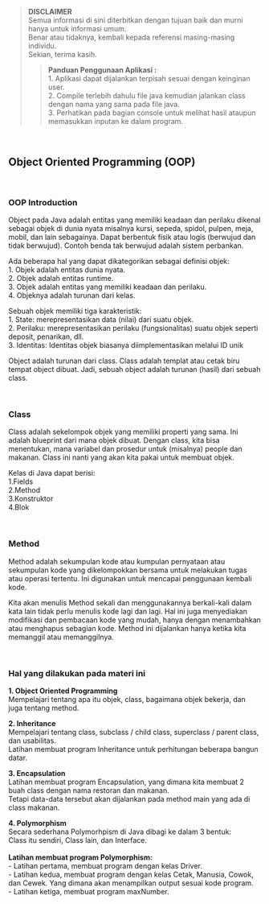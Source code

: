>**DISCLAIMER**\
>Semua informasi di sini diterbitkan dengan tujuan baik dan murni hanya untuk informasi umum.\
>Benar atau tidaknya, kembali kepada referensi masing-masing individu.\
>Sekian, terima kasih.
>
>>**Panduan Penggunaan Aplikasi :**\
>		1. Aplikasi dapat dijalankan terpisah sesuai dengan keinginan user.\
>		2. Compile terlebih dahulu file java kemudian jalankan class dengan nama yang sama pada file java.\
>		3. Perhatikan pada bagian console untuk melihat hasil ataupun memasukkan inputan ke dalam program.

&nbsp;
## Object Oriented Programming (OOP)

&nbsp;
### OOP Introduction
Object pada Java adalah entitas yang memiliki keadaan dan perilaku dikenal sebagai objek di dunia nyata misalnya kursi, sepeda, spidol, pulpen, meja, mobil, dan lain sebagainya. Dapat berbentuk fisik atau logis (berwujud dan tidak berwujud). Contoh benda tak berwujud adalah sistem perbankan.

Ada beberapa hal yang dapat dikategorikan sebagai definisi objek:\
	1. Objek adalah entitas dunia nyata.\
	2. Objek adalah entitas runtime.\
	3. Objek adalah entitas yang memiliki keadaan dan perilaku.\
	4. Objeknya adalah turunan dari kelas.

Sebuah objek memiliki tiga karakteristik:\
	1. State: merepresentasikan data (nilai) dari suatu objek.\
	2. Perilaku: merepresentasikan perilaku (fungsionalitas) suatu objek seperti deposit, penarikan, dll.\
	3. Identitas: Identitas objek biasanya diimplementasikan melalui ID unik

Object adalah turunan dari class. Class adalah templat atau cetak biru tempat object dibuat. Jadi, sebuah object adalah turunan (hasil) dari sebuah class.

&nbsp;
### Class
Class  adalah sekelompok objek yang memiliki properti yang sama. Ini adalah blueprint  dari mana objek dibuat. Dengan class, kita bisa menentukan, mana variabel dan prosedur untuk (misalnya) people dan makanan. Class ini nanti yang akan kita pakai untuk membuat objek.

Kelas di Java dapat berisi:\
	1.Fields\
	2.Method\
	3.Konstruktor\
	4.Blok

&nbsp;
### Method
Method adalah sekumpulan kode atau kumpulan pernyataan atau sekumpulan kode yang dikelompokkan bersama untuk melakukan tugas atau operasi tertentu. Ini digunakan untuk mencapai penggunaan kembali kode.

Kita akan menulis Method sekali dan menggunakannya berkali-kali dalam kata lain tidak perlu menulis kode lagi dan lagi. Hal ini juga menyediakan modifikasi dan pembacaan kode yang mudah, hanya dengan menambahkan atau menghapus sebagian kode. Method ini dijalankan hanya ketika kita memanggil atau memanggilnya.

&nbsp;
### Hal yang dilakukan pada materi ini

**1. Object Oriented Programming**\
Mempelajari tentang apa itu objek, class, bagaimana objek bekerja, dan juga tentang method.

**2. Inheritance**\
Mempelajari tentang class, subclass / child class, superclass / parent class, dan usabilitas.\
Latihan membuat program Inheritance untuk perhitungan beberapa bangun datar.

**3. Encapsulation**\
Latihan membuat program Encapsulation, yang dimana kita membuat 2 buah class dengan nama restoran dan makanan.\
Tetapi data-data tersebut akan dijalankan pada method main yang ada di class makanan.

**4. Polymorphism**\
Secara sederhana Polymorhpism di Java dibagi ke dalam 3 bentuk:\
Class itu sendiri, Class lain, dan Interface.\
\
**Latihan membuat program Polymorphism:**\
	- Latihan pertama, membuat program dengan kelas Driver.\
	- Latihan kedua, membuat program dengan kelas Cetak, Manusia, Cowok, dan Cewek. Yang dimana akan menampilkan output sesuai kode program.\
	- Latihan ketiga, membuat program maxNumber.

&nbsp;